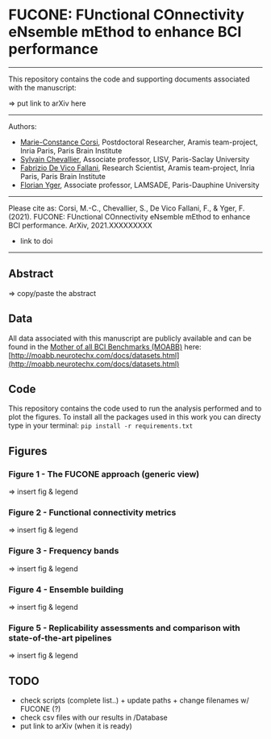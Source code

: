 # FUCONE: FUnctional COnnectivity eNsemble mEthod to enhance BCI performance
---
This repository contains the code and supporting documents associated with the manuscript:

=> put link to arXiv here

---
Authors:
* [Marie-Constance Corsi](https://marieconstance-corsi.netlify.app), Postdoctoral Researcher, Aramis team-project, Inria Paris, Paris Brain Institute
* [Sylvain Chevallier](https://sylvchev.github.io), Associate professor, LISV, Paris-Saclay University
* [Fabrizio De Vico Fallani](https://sites.google.com/site/devicofallanifabrizio/), Research Scientist, Aramis team-project, Inria Paris, Paris Brain Institute
* [Florian Yger](http://www.yger.fr), Associate professor, LAMSADE, Paris-Dauphine University

---
Please cite as:
Corsi, M.-C., Chevallier, S., De Vico Fallani, F., & Yger, F. (2021). FUCONE: FUnctional COnnectivity eNsemble mEthod to enhance BCI performance. ArXiv, 2021.XXXXXXXXX
+ link to doi

---

## Abstract
=> copy/paste the abstract



## Data
All data associated with this manuscript are publicly available and can be found in the [Mother of all BCI Benchmarks (MOABB)](http://moabb.neurotechx.com/docs/index.html) here:
[http://moabb.neurotechx.com/docs/datasets.html](http://moabb.neurotechx.com/docs/datasets.html)


## Code
This repository contains the code used to run the analysis performed and to plot the figures.
To install all the packages used in this work you can directy type in your terminal:
`pip install -r requirements.txt`


## Figures

### Figure 1 - The FUCONE approach (generic view)
=> insert fig & legend

### Figure 2 - Functional connectivity metrics
=> insert fig & legend

### Figure 3 - Frequency bands
=> insert fig & legend

### Figure 4 - Ensemble building
=> insert fig & legend

### Figure 5 - Replicability assessments and comparison with state-of-the-art pipelines
=> insert fig & legend


## TODO
- check scripts (complete list..) + update paths + change filenames w/ FUCONE (?)
- check csv files with our results in /Database
- put link to arXiv (when it is ready)
